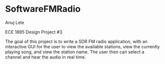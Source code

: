 # SoftwareFMRadio
Anuj Lele

ECE 1895 Design Project #3

The goal of this project is to write a SDR FM radio application, with an interactive GUI for the user to view the available stations, view the currently playing song, and view the station name. The user then can select a channel and hear the audio in real time. 


